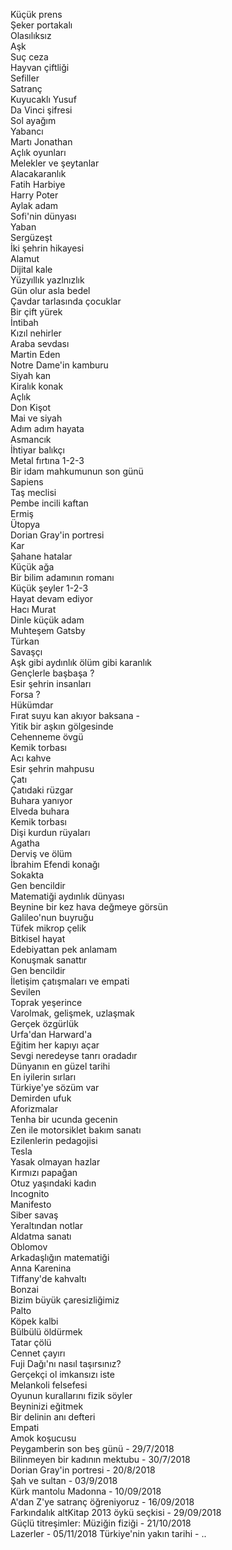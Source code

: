 Küçük prens<br>
Şeker portakalı<br>
Olasılıksız<br>
Aşk<br>
Suç ceza<br>
Hayvan çiftliği<br>
Sefiller<br>
Satranç<br>
Kuyucaklı Yusuf<br>
Da Vinci şifresi<br>
Sol ayağım<br>
Yabancı<br>
Martı Jonathan<br>
Açlık oyunları<br>
Melekler ve şeytanlar<br>
Alacakaranlık<br>
Fatih Harbiye<br>
Harry Poter<br>
Aylak adam<br>
Sofi'nin dünyası<br>
Yaban<br>
Sergüzeşt<br>
İki şehrin hikayesi<br>
Alamut<br>
Dijital kale<br>
Yüzyıllık yazlnızlık<br>
Gün olur asla bedel<br>
Çavdar tarlasında çocuklar<br>
Bir çift yürek<br>
İntibah<br>
Kızıl nehirler<br>
Araba sevdası<br>
Martin Eden<br>
Notre Dame'in kamburu<br>
Siyah kan<br>
Kiralık konak<br>
Açlık<br>
Don Kişot<br>
Mai ve siyah<br>
Adım adım hayata<br>
Asmancık<br>
İhtiyar balıkçı<br>
Metal fırtına 1-2-3<br>
Bir idam mahkumunun son günü<br>
Sapiens<br>
Taş meclisi<br>
Pembe incili kaftan<br>
Ermiş<br>
Ütopya<br>
Dorian Gray'in portresi<br>
Kar<br>
Şahane hatalar<br>
Küçük ağa<br>
Bir bilim adamının romanı<br>
Küçük şeyler 1-2-3<br>
Hayat devam ediyor<br>
Hacı Murat<br>
Dinle küçük adam<br>
Muhteşem Gatsby<br>
Türkan<br>
Savaşçı<br>
Aşk gibi aydınlık ölüm gibi karanlık<br>
Gençlerle başbaşa ?<br>
Esir şehrin insanları<br>
Forsa ? <br>
Hükümdar<br>
Fırat suyu kan akıyor baksana - <br>
Yitik bir aşkın gölgesinde<br>
Cehenneme övgü<br>
Kemik torbası<br>
Acı kahve<br>
Esir şehrin mahpusu<br>
Çatı<br>
Çatıdaki rüzgar<br>
Buhara yanıyor<br>
Elveda buhara<br>
Kemik torbası<br>
Dişi kurdun rüyaları<br>
Agatha<br>
Derviş ve ölüm<br>
İbrahim Efendi konağı<br>
Sokakta<br>
Gen bencildir<br>
Matematiği aydınlık dünyası<br>
Beynine bir kez hava değmeye görsün<br>
Galileo'nun buyruğu<br>
Tüfek mikrop çelik<br>
Bitkisel hayat<br>
Edebiyattan pek anlamam<br>
Konuşmak sanattır<br>
Gen bencildir<br>
İletişim çatışmaları ve empati<br>
Sevilen<br>
Toprak yeşerince<br>
Varolmak, gelişmek, uzlaşmak<br>
Gerçek özgürlük<br>
Urfa'dan Harward'a<br>
Eğitim her kapıyı açar<br>
Sevgi neredeyse tanrı oradadır<br>
Dünyanın en güzel tarihi<br>
En iyilerin sırları<br>
Türkiye'ye sözüm var<br>
Demirden ufuk<br>
Aforizmalar<br>
Tenha bir ucunda gecenin<br>
Zen ile motorsiklet bakım sanatı<br>
Ezilenlerin pedagojisi<br>
Tesla<br>
Yasak olmayan hazlar<br>
Kırmızı papağan<br>
Otuz yaşındaki kadın<br>
Incognito<br>
Manifesto<br>
Siber savaş<br>
Yeraltından notlar<br>
Aldatma sanatı<br>
Oblomov<br>
Arkadaşlığın matematiği<br>
Anna Karenina<br>
Tiffany'de kahvaltı<br>
Bonzai<br>
Bizim büyük çaresizliğimiz<br>
Palto<br>
Köpek kalbi<br>
Bülbülü öldürmek<br>
Tatar çölü<br>
Cennet çayırı<br>
Fuji Dağı'nı nasıl taşırsınız?<br>
Gerçekçi ol imkansızı iste<br>
Melankoli felsefesi<br>
Oyunun kurallarını fizik söyler<br>
Beyninizi eğitmek<br>
Bir delinin anı defteri<br>
Empati<br>
Amok koşucusu<br>
Peygamberin son beş günü - 29/7/2018<br>
Bilinmeyen bir kadının mektubu - 30/7/2018<br>
Dorian Gray'in portresi - 20/8/2018<br>
Şah ve sultan - 03/9/2018<br>
Kürk mantolu Madonna - 10/09/2018 <br>
A'dan Z'ye satranç öğreniyoruz - 16/09/2018 <br>
Farkındalık altKitap 2013 öykü seçkisi - 29/09/2018 <br>
Güçlü titreşimler: Müziğin fiziği - 21/10/2018 <br>
Lazerler - 05/11/2018
Türkiye'nin yakın tarihi - ..

